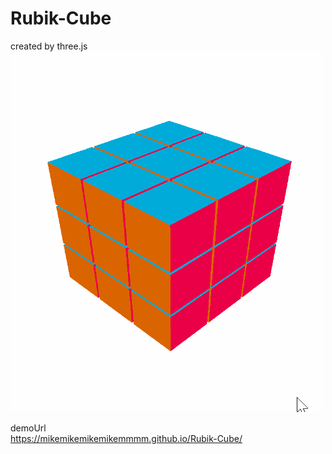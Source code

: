 # Rubik-Cube

created by three.js
![image](https://github.com/mikemikemikemikemmmm/Rubik-Cube/blob/master/demo.gif)  
  
demoUrl  
https://mikemikemikemikemmmm.github.io/Rubik-Cube/
